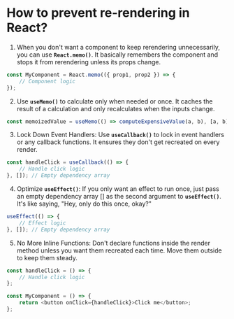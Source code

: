 # How to prevent re-rendering in React?   

1. When you don't want a component to keep rerendering unnecessarily, you can use __`React.memo()`__. It basically remembers the component and stops it from rerendering unless its props change.

```javascript
const MyComponent = React.memo(({ prop1, prop2 }) => {
    // Component logic
});


```
2. Use __`useMemo()`__ to calculate only when needed or once. It caches the result of a calculation and only recalculates when the inputs change.

```javascript
const memoizedValue = useMemo(() => computeExpensiveValue(a, b), [a, b]);


```
3. Lock Down Event Handlers: Use __`useCallback()`__ to lock in event handlers or any callback functions. It ensures they don't get recreated on every render.

```javascript
const handleClick = useCallback(() => {
    // Handle click logic
}, []); // Empty dependency array

```


4. Optimize __`useEffect()`__: If you only want an effect to run once, just pass an empty dependency array [] as the second argument to __`useEffect()`__. It's like saying, "Hey, only do this once, okay?"

```javascript
useEffect(() => {
    // Effect logic
}, []); // Empty dependency array


```

5. No More Inline Functions: Don't declare functions inside the render method unless you want them recreated each time. Move them outside to keep them steady.

```javascript
const handleClick = () => {
    // Handle click logic
};

const MyComponent = () => {
    return <button onClick={handleClick}>Click me</button>;
};

```

